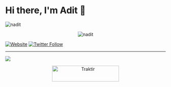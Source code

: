 # Hi there, I'm Adit 👋

<p align="center>
  <a href="https://discord.com/users/452949404278587412" target="_blank" rel="noreferrer">
    <img src="https://lanyard.cnrad.dev/api/452949404278587412" alt="nadit" />
  </a>
</p>

<p align="center">
  <img src="https://streak-stats.demolab.com?user=Lucifwr233&theme=nord&hide_border=true" alt="nadit" />
</p>

[//]: # (Include other content as per your needs)

[![Website](https://img.shields.io/website?label=nth.adtya&style=for-the-badge&url=https%3A%2F%2Fcodestackr.com)](https://lucifwr233.github.io/nthadtya/)
[![Twitter Follow](https://img.shields.io/twitter/follow/Aditiya233?color=1DA1F2&logo=twitter&style=for-the-badge)](https://twitter.com/intent/follow?original_referer=https%3A%2F%2Fgithub.com%2FAditiya233&screen_name=Aditiya233)

---

[website]: https://nadit.my.id/
[twitter]: https://twitter.com/Aditiya233
[instagram]: https://www.instagram.com/adty_aaaaa/
![](https://komarev.com/ghpvc/?username=Lucifwr233)
<p align="center">
  <a href="https://trakteer.id/n_aditiya" target="_blank">
    <img align="center" src="https://cdn.buymeacoffee.com/buttons/v2/default-yellow.png" height="50" width="210" alt="Traktir" />
  </a>
</p>
